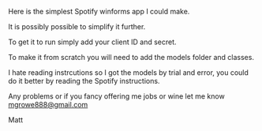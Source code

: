Here is the simplest Spotify winforms app I could make.

It is possibly possible to simplify it further.

To get it to run simply add your client ID and secret.

To make it from scratch you will need to add the models folder and classes. 

I hate reading instrcutions so I got the models by trial and error, you could do it better by reading the Spotify instructions.

Any problems or if you fancy offering me jobs or wine let me know mgrowe888@gmail.com

Matt